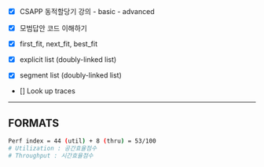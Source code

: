 - [x] CSAPP 동적할당기 강의 
        - basic
        - advanced
- [x] 모범답안 코드 이해하기 

- [x] first_fit, next_fit, best_fit 

- [x] explicit list (doubly-linked list)

- [x] segment list (doubly-linked list)

- [] Look up traces 

---

## FORMATS

```bash
Perf index = 44 (util) + 8 (thru) = 53/100
# Utilization : 공간효율점수 
# Throughput : 시간효율점수

```